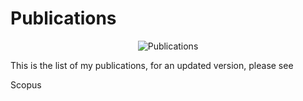 # Publications


<center>

![Publications](../assets/images/publications.jpg)

</center>

This is the list of my publications, for an updated version, please see

<!--more-->

Scopus


